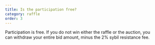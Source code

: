 ```yaml
---
title: Is the participation free?
category: raffle
order: 3
---
```

Participation is free. If you do not win either the raffle or the auction, you can withdraw your entire bid amount, minus the 2% sybil resistance fee.